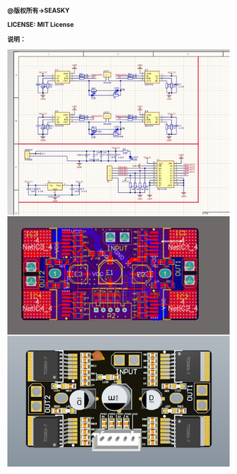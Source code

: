 **@版权所有->SEASKY**

**LICENSE:** **MIT License**

**说明：**

<img src="image/btn7971_2_0.jpg" width = "1000">
<img src="image/btn7971_2_1.jpg" width = "1000">
<img src="image/btn7971_2_2.jpg" width = "1000">